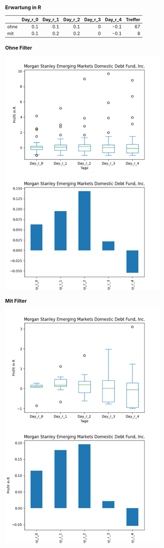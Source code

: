 ### Erwartung in R
|      |   Day_r_0 |   Day_r_1 |   Day_r_2 |   Day_r_3 |   Day_r_4 |   Treffer |
|:-----|----------:|----------:|----------:|----------:|----------:|----------:|
| ohne |       0.1 |       0.1 |       0.1 |         0 |      -0.1 |        67 |
| mit  |       0.1 |       0.2 |       0.2 |         0 |      -0.1 |         8 |

### Ohne Filter
![image info](./data/EDD_box_all.png)
![image info](./data/EDD_median_all.png)

### Mit Filter
![image info](./data/EDD_box_filtered.png)
![image info](./data/EDD_median_filtered.png)